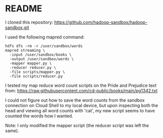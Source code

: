 # README

I cloned this repository: https://github.com/hadoop-sandbox/hadoop-sandbox.git

I used the following mapred command:
```
hdfs dfs -rm -r /user/sandbox/words
mapred streaming \
  -input /user/sandbox/books \
  -output /user/sandbox/words \
  -mapper mapper.py \
  -reducer reducer.py \
  -file scripts/mapper.py \
  -file scripts/reducer.py
```

I tested my map reduce word count scripts on the Pride and Prejudice text from: https://raw.githubusercontent.com/cd-public/books/main/pg1342.txt

I could not figure out how to save the word counts from the sandbox connection on Cloud Shell to my local device, but upon inspecting both the head and viewing all word counts with 'cat', my new script seems to have counted the words how I wanted. 

Note: I only modified the mapper script (the reducer script was left the same).
